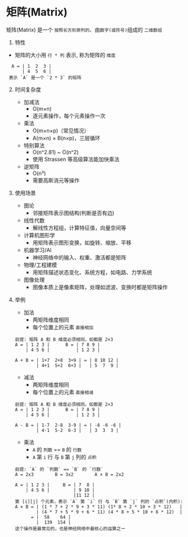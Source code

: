 # 矩阵(Matrix)
  矩阵(Matrix) 是一个 `按照长方形排列的`、由`数字(或符号)`组成的 `二维数组`

1. 特性
  - 矩阵的大小用 `行 * 列` 表示, 称为矩阵的 `维度`
  ```text
    A = | 1  2  3 |
        | 4  5  6 |
   表示 `A` 是一个 `2 * 3` 的矩阵
   ```

2. 时间复杂度
   - 加减法
     - O(m×n)
     - 逐元素操作，每个元素操作一次
   - 乘法
     - O(m×n×p)（常见情况）
     - A(m×n) × B(n×p)，三层循环
   - 特别算法
     - O(n^2.81) ~ O(n^2)
     - 使用 Strassen 等高级算法能加快乘法
   - 逆矩阵
     - O(n³)
     - 需要高斯消元等操作


3. 使用场景
   - 图论
     - 邻接矩阵表示图结构(判断是否有边)
   - 线性代数
     - 解线性方程组，计算特征值，向量空间等
   - 计算机图形学
     - 用矩阵表示图形变换，如旋转、缩放、平移
   - 机器学习/AI
     - 神经网络中的输入、权重、激活都是矩阵
   - 物理/工程建模
     - 用矩阵描述状态变化、系统方程，如电路、力学系统
   - 图像处理
     - 图像本质上是像素矩阵，处理如滤波、变换时都是矩阵操作

4. 举例
   - 加法
     - 两矩阵维度相同
     - 每个位置上的元素 `直接相加`
   ```text
   前提: 矩阵 A 和 B 维度必须相同，如都是 2×3
   A = | 1 2 3 |      B = | 7 8 9 |
       | 4 5 6 |          | 1 2 3 |

   A + B = | 1+7  2+8  3+9 | = | 8 10 12 |
           | 4+1  5+2  6+3 |   | 5  7  9 |
   ```
   
   - 减法
     - 两矩阵维度相同
     - 每个位置上的元素 `直接相减`
   ```text
   前提: 矩阵 A 和 B 维度必须相同，如都是 2×3
   A = | 1 2 3 |      B = | 7 8 9 |
       | 4 5 6 |          | 1 2 3 |

   A - B = | 1-7  2-8  3-9 | = | -6 -6 -6 |
           | 4-1  5-2  6-3 |   | 3  3  3 |
   ```
   
   - 乘法
     - `A` 的 `列数` == `B` 的 `行数`
     - `A` 第 `i` 行 与 `B` 第 `j` 列的 `点积`
   ```text
   前提: `A` 的 `列数` == `B` 的 `行数`
   A = 2x3        B = 3x2        A × B = 2x2

   A = | 1 2 3 |     B = | 7  8 |
       | 4 5 6 |         | 9 10 |
                         |11 12 |
   第 [i][j] 个元素，表示 `A` 第 `i` 行 与 `B` 第 `j` 列的 `点积`(内积):
   A × B = | (1 * 7 + 2 * 9 + 3 * 11) (1* 8 + 2 * 10 + 3 * 12)   |
           | (4 * 7 + 5 * 9 + 6 * 11) (4 * 8 + 5 * 10 + 6 * 12)  |
         = |  58    64 |
           |  139  154 |
   这个操作是最常见的，也是神经网络中最核心的运算之一
   ```
   
   